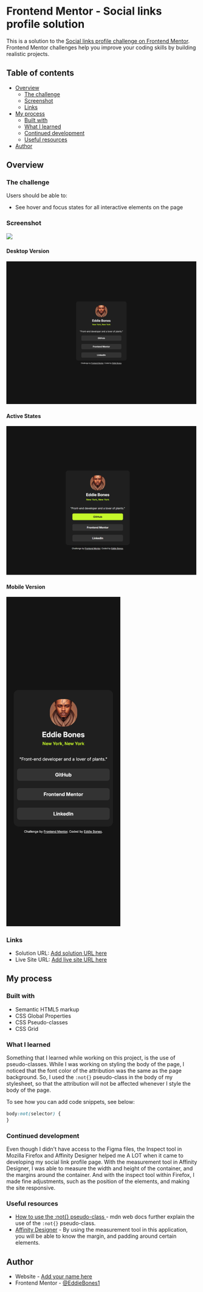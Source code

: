 # Frontend Mentor - Social links profile solution

This is a solution to the [Social links profile challenge on Frontend Mentor](https://www.frontendmentor.io/challenges/social-links-profile-UG32l9m6dQ). Frontend Mentor challenges help you improve your coding skills by building realistic projects.

## Table of contents

- [Overview](#overview)
  - [The challenge](#the-challenge)
  - [Screenshot](#screenshot)
  - [Links](#links)
- [My process](#my-process)
  - [Built with](#built-with)
  - [What I learned](#what-i-learned)
  - [Continued development](#continued-development)
  - [Useful resources](#useful-resources)
- [Author](#author)

## Overview

### The challenge

Users should be able to:

- See hover and focus states for all interactive elements on the page

### Screenshot

![](./screenshot.jpg)

#### Desktop Version

<img src="assets/images/desktop-design.png" width="500px">

#### Active States

<img src="assets/images/active-states.png" width="500px">

#### Mobile Version

<img src="assets/images/mobile-design.png" width="300px">

### Links

- Solution URL: [Add solution URL here](https://your-solution-url.com)
- Live Site URL: [Add live site URL here](https://eddiebones1.github.io/Social-Links-Profile/)

## My process

### Built with

- Semantic HTML5 markup
- CSS Global Properties
- CSS Pseudo-classes
- CSS Grid

### What I learned

Something that I learned while working on this project, is the use of pseudo-classes. While I was working on styling the body of the page, I noticed that the font color of the attribution was the same as the page background. So, I used the `:not{}` pseudo-class in the body of my stylesheet, so that the attribution will not be affected whenever I style the body of the page.

To see how you can add code snippets, see below:

```css
body:not(selector) {
}
```

### Continued development

Even though I didn't have access to the Figma files, the Inspect tool in Mozilla Firefox and Affinity Designer helped me A LOT when it came to developing my social link profile page. With the measurement tool in Affinity Designer, I was able to measure the width and height of the container, and the margins around the container. And with the inspect tool within Firefox, I made fine adjustments, such as the position of the elements, and making the site responsive.

### Useful resources

- [How to use the :not{} pseudo-class ](https://developer.mozilla.org/en-US/docs/Web/CSS/:not) - mdn web docs further explain the use of the ```:not{}``` pseudo-class.
- [Affinity Designer](https://bit.ly/3XDfttR) - By using the measurement tool in this application, you will be able to know the margin, and padding around certain elements.

## Author

- Website - [Add your name here](https://www.your-site.com)
- Frontend Mentor - [@EddieBones1](https://www.frontendmentor.io/profile/EddieBones1)
